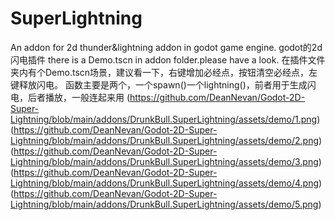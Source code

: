 # SuperLightning
 An addon for 2d thunder&lightning addon in godot game engine.
 godot的2d闪电插件
 there is a Demo.tscn in addon folder.please have a look.
 在插件文件夹内有个Demo.tscn场景，建议看一下，右键增加必经点，按钮清空必经点，左键释放闪电。
 函数主要是两个，一个spawn()一个lightning()，前者用于生成闪电，后者播放，一般连起来用
(https://github.com/DeanNevan/Godot-2D-Super-Lightning/blob/main/addons/DrunkBull.SuperLightning/assets/demo/1.png)
(https://github.com/DeanNevan/Godot-2D-Super-Lightning/blob/main/addons/DrunkBull.SuperLightning/assets/demo/2.png)
(https://github.com/DeanNevan/Godot-2D-Super-Lightning/blob/main/addons/DrunkBull.SuperLightning/assets/demo/3.png)
(https://github.com/DeanNevan/Godot-2D-Super-Lightning/blob/main/addons/DrunkBull.SuperLightning/assets/demo/4.png)
(https://github.com/DeanNevan/Godot-2D-Super-Lightning/blob/main/addons/DrunkBull.SuperLightning/assets/demo/5.png)
